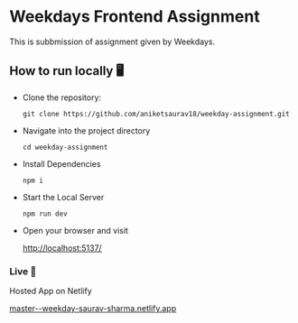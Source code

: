 # Weekdays Frontend Assignment

This is subbmission of assignment given by Weekdays.

## How to run locally 🖥

- Clone the repository:
  ```
  git clone https://github.com/aniketsaurav18/weekday-assignment.git
  ```
- Navigate into the project directory
  ```
  cd weekday-assignment
  ```
- Install Dependencies
  ```
  npm i
  ```
- Start the Local Server

  ```
  npm run dev
  ```

- Open your browser and visit

  [http://localhost:5137/](http://localhost:5137/)

### Live 📡

Hosted App on Netlify

[master--weekday-saurav-sharma.netlify.app](https://master--weekday-saurav-sharma.netlify.app/)
